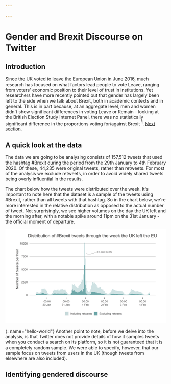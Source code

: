 ```yaml
---

---
```


# Gender and Brexit Discourse on Twitter
## Introduction
Since the UK voted to leave the European Union in June 2016, much research has focused on what factors lead people to vote Leave, ranging from voters' economic position to their level of trust in institutions. Yet researchers have more recently pointed out that gender has largely been left to the side when we talk about Brexit, both in academic contexts and in general. This is in part because, at an aggregate level, men and women didn't show significant differences in voting Leave or Remain - looking at the British Election Study Internet Panel, there was no statistically significant difference in the proportions voting for/against Brexit <sup>1</sup>. [Next section](#A-quick-look-at-the-data).
 
## A quick look at the data
The data we are going to be analysing consists of 157,512 tweets that used the hashtag #Brexit during the period from the 29th January to 4th February 2020. Of these, 44,235 were original tweets, rather than retweets. For most of the analysis we exclude retweets, in order to avoid widely shared tweets being overly influential in the results.

The chart below how the tweets were distributed over the week. It's important to note here that the dataset is a sample of the tweets using #Brexit, rather than all tweets with that hashtag. So in the chart below, we're more interested in the relative distribution as opposed to the actual number of tweet. Not surprisingly, we see higher volumes on the day the UK left and the morning after, with a notable spike around 11pm on the 31st January - the official moment of departure.

![Plot of tweet frequency over time](/assets/images/plots/tweet_frequency_over_time.png)

[]() {: name="hello-world"}
Another point to note, before we delve into the analysis, is that Twitter does not provide details of how it samples tweets when you conduct a search on its platform, so it is not guaranteed that it is a completely random sample. We were able to specify, however, that our sample focus on tweets from users in the UK (though tweets from elsewhere are also included).
## Identifying gendered discourse






<!--stackedit_data:
eyJoaXN0b3J5IjpbODYxMzkxNTk0LC01MzA0NjY2ODUsLTMyND
Y2NDE0LDE4NjgwMTE3ODMsMzkwMDQwNDgzLC0zNDE5NTk1OSwt
MjAxOTcyMzE0MCwxNTA3OTEyMzg1LDQ3NTM3ODUyMCw0NTMxMD
E4OV19
-->